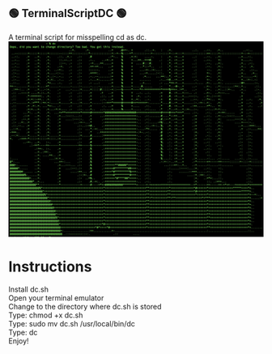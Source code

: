## 🟢 TerminalScriptDC 🟢
A terminal script for misspelling cd as dc.
![ASCII Map of DC](dc_map.jpg)
# Instructions
Install dc.sh  
Open your terminal emulator  
Change to the directory where dc.sh is stored  
Type: chmod +x dc.sh  
Type: sudo mv dc.sh /usr/local/bin/dc  
Type: dc  
Enjoy!  
